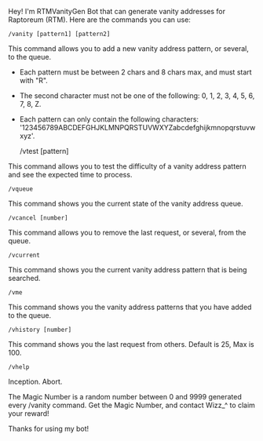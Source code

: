 Hey!
I'm RTMVanityGen Bot that can generate vanity addresses for Raptoreum (RTM).
Here are the commands you can use:

    /vanity [pattern1] [pattern2]
    
This command allows you to add a new vanity address pattern, or several, to the queue.
- Each pattern must be between 2 chars and 8 chars max, and must start with "R".
- The second character must not be one of the following: 0, 1, 2, 3, 4, 5, 6, 7, 8, Z.
- Each pattern can only contain the following characters:
'123456789ABCDEFGHJKLMNPQRSTUVWXYZabcdefghijkmnopqrstuvwxyz'.

    /vtest [pattern]
    
This command allows you to test the difficulty of a vanity address pattern and see the expected time to process.


    /vqueue
    
This command shows you the current state of the vanity address queue.


    /vcancel [number]
    
This command allows you to remove the last request, or several, from the queue.


    /vcurrent
    
This command shows you the current vanity address pattern that is being searched.


    /vme
    
This command shows you the vanity address patterns that you have added to the queue.


    /vhistory [number]
    
This command shows you the last request from others. Default is 25, Max is 100.


    /vhelp
    
Inception. Abort.

The Magic Number is a random number between 0 and 9999 generated every /vanity command.
Get the Magic Number, and contact Wizz_^ to claim your reward!

   Thanks for using my bot!
